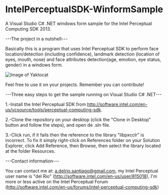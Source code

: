 IntelPerceptualSDK-WinformSample
================================

A Visual Studio C# .NET windows form sample for the Intel Perceptual Computing SDK 2013. 


---The project in a nutshell---

Basically this is a program that uses Intel Perceptual SDK to perform face location/detection (including confidence), landmark detection (location of eyes, mouth, nose) and face attributes detection(age, emotion, eye status, gender) in a windows form. 

![Image of Yaktocat](http://imagizer.imageshack.us/a/img12/3250/v97j.png)

Feel free to use it on your projects. Remember you can contribute!


---Three easy steps to get the sample running on Visual Studio C# .NET---

1.-Install the Intel Perceptual SDK from http://software.intel.com/en-us/vcsource/tools/perceptual-computing-sdk.

2.-Clone the repository on your desktop (click the "Clone in Desktop" button and follow the steps), and open de .sln file.

3.-Click run, if it fails then the reference to the library "libpxcclr" is incorrect. To fix it simply right-click on References folder on your Solution Explorer, click Add Reference, then Browse, then select the library located at the folder Resources.


---Contact information---

You can contact me at: a.delrio.santiago@gmail.com, my Intel Perceptual user name is "del Rio" (http://software.intel.com/en-us/user/815018), I'm more or less active on the Intel Perceptual Forum (http://software.intel.com/en-us/forums/intel-perceptual-computing-sdk)
